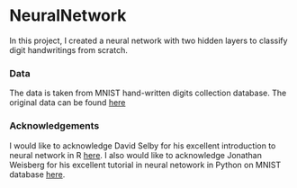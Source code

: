# NeuralNetwork
In this project, I created a neural network with two hidden layers to classify digit handwritings from scratch.

### Data
The data is taken from MNIST hand-written digits collection database. The original data can be found [here](http://yann.lecun.com/exdb/mnist/)

### Acknowledgements
I would like to acknowledge David Selby for his excellent introduction to neural network in R [here](https://selbydavid.com/2018/01/09/neural-network/).
I also would like to acknowledge Jonathan Weisberg for his excellent tutorial in neural netowork in Python on MNIST database [here](https://jonathanweisberg.org/post/A%20Neural%20Network%20from%20Scratch%20-%20Part%201/).


